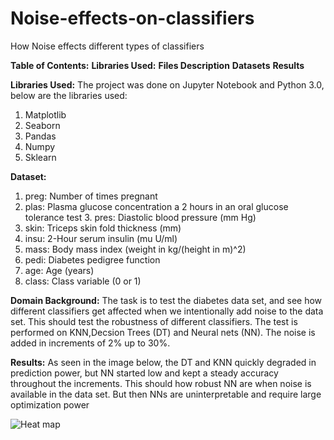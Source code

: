 # Noise-effects-on-classifiers
How Noise effects different types of classifiers

<b>Table of Contents:</b>
<b>Libraries Used:</b>
<b>Files Description</b>
<b> Datasets</b>
<b> Results </b>



<b>Libraries Used:</b>
The project was done on Jupyter Notebook and Python 3.0, below are the libraries used:
1. Matplotlib
2. Seaborn
3. Pandas
4. Numpy
5. Sklearn

<b>Dataset:</b>
1. preg: Number of times pregnant
2. plas: Plasma glucose concentration a 2 hours in an oral glucose tolerance test 3. pres: Diastolic blood pressure (mm Hg)
4. skin: Triceps skin fold thickness (mm)
5. insu: 2-Hour serum insulin (mu U/ml)
6. mass: Body mass index (weight in kg/(height in m)^2)
7. pedi: Diabetes pedigree function
8. age: Age (years)
9. class: Class variable (0 or 1)

<b>Domain Background:</b>
The task is to test the diabetes data set, and see how different classifiers get affected when we intentionally add noise to the data set. This should test the robustness of different classifiers. The test is performed on KNN,Decsion Trees (DT) and Neural nets (NN). The noise is added in increments of 2% up to 30%.

<b>Results:</b>
 As seen in the image below, the DT and KNN quickly degraded in prediction power, but NN started low and kept a steady accuracy throughout the increments.
 This should how robust NN are when noise is available in the data set. But then NNs are uninterpretable and require large optimization power


![Heat map](noise/bar_chart.png)



